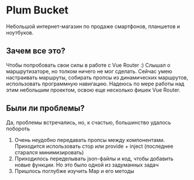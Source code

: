 # Plum Bucket
Небольшой интернет-магазин по продаже смартфонов, планшетов и ноутбуков.

## Зачем все это?
Чтобы попробовать свои силы в работе с Vue Router :) Слышал о маршрутизаторе, но толком ничего не мог сделать.
Сейчас умею настраивать маршруты, собирать пропсы из динамических маршрутов, использовать программную навигацию.
Надеюсь по мере работы над этим небольшим проектом, освою еще несколько фишек Vue Router.

## Были ли проблемы?
Да, проблемы встречались, но, к счастью, большинство удалось побороть

1. Очень неудобно передавать пропсы между компонентами. Приходится использовать стор или provide + inject (последнее старался минимизировать)
2. Приходилось переделывать json-файлы и код, чтобы добавить новые функции. Но это было одной из задуманных задач
3. Пришлось поглубже изучить Map и его методы